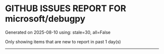 
# GITHUB ISSUES REPORT FOR microsoft/debugpy


Generated on 2025-08-10 using: stale=30, all=False


Only showing items that are new to report in past 1 day(s)


---




















